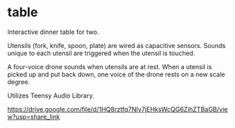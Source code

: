# table

Interactive dinner table for two. 

Utensils (fork, knife, spoon, plate) are wired as capacitive sensors. Sounds unique to each utensil are triggered when the utensil is touched. 

A four-voice drone sounds when utensils are at rest. When a utensil is picked up and put back down, one voice of the drone rests on a new scale degree.

Utilizes Teensy Audio Library.

https://drive.google.com/file/d/1HQ8rztfq7NIy7jEHksWcQG6ZihZTBaGB/view?usp=share_link
